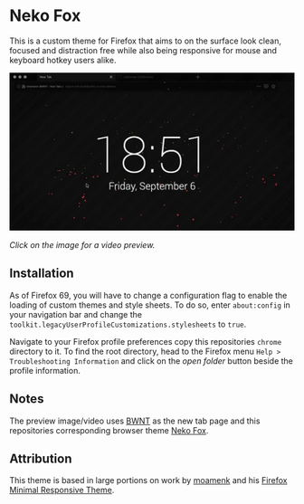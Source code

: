
# Neko Fox #

This is a custom theme for Firefox that aims to on the surface look clean,
focused and distraction free while also being responsive for mouse and keyboard
hotkey users alike.

[![](https://github.com/catlinman/neko-fox/blob/master/preview.jpg)](https://raw.githubusercontent.com/catlinman/neko-fox/master/preview.webm)

*Click on the image for a video preview.*

## Installation ##

As of Firefox 69, you will have to change a configuration flag to enable the
loading of custom themes and style sheets. To do so, enter `about:config` in
your navigation bar and change the
`toolkit.legacyUserProfileCustomizations.stylesheets` to `true`.

Navigate to your Firefox profile preferences copy this repositories `chrome`
directory to it. To find the root directory, head to the Firefox menu `Help >
Troubleshooting Information` and click on the *open folder* button beside the
profile information.

## Notes ##

The preview image/video uses [BWNT](https://addons.mozilla.org/en-US/firefox/addon/bwnt/)
as the new tab page and this repositories corresponding browser theme
[Neko Fox](https://addons.mozilla.org/en-US/firefox/addon/nekofox/).

## Attribution ##

This theme is based in large portions on work by
[moamenk](https://github.com/moamenk/) and his
[Firefox Minimal Responsive Theme](https://github.com/moamenk/Firefox-Minimal-Responsive-Theme/).

